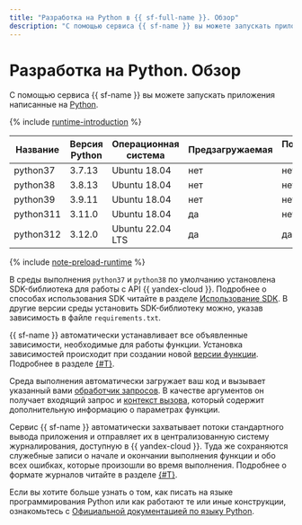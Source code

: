 ```yaml
---
title: "Разработка на Python в {{ sf-full-name }}. Обзор"
description: "С помощью сервиса {{ sf-name }} вы можете запускать приложения написанные на Python. Сервис предоставляет несколько сред выполнения с различными версиями окружения."
---
```


# Разработка на Python. Обзор

С помощью сервиса {{ sf-name }} вы можете запускать приложения написанные на [Python](https://python.org/). 


{% include [runtime-introduction](../../../_includes/functions/runtime-introduction.md) %}

| Название | Версия Python | Операционная <br>система | Предзагружаемая | Поддерживается сервисом |
|----|----|----|----|----|
| python37 | 3.7.13 | Ubuntu 18.04 | нет | нет |
| python38 | 3.8.13 | Ubuntu 18.04 | нет | нет |
| python39 | 3.9.11 | Ubuntu 18.04 | нет | нет |
| python311 | 3.11.0 | Ubuntu 18.04 | да | нет |
| python312 | 3.12.0 | Ubuntu 22.04 LTS | да | да |


{% include [note-preload-runtime](../../../_includes/functions/note-preload-runtime.md) %}


В среды выполнения `python37` и `python38` по умолчанию установлена SDK-библиотека для работы с API {{ yandex-cloud }}. Подробнее о способах использования SDK читайте в разделе [Использование SDK](sdk.md). В другие версии среды установить SDK-библиотеку можно, указав зависимость в файле `requirements.txt`.


{{ sf-name }} автоматически устанавливает все объявленные зависимости, необходимые для работы функции. Установка зависимостей происходит при создании новой [версии функции](../../operations/function/version-manage.md). Подробнее в разделе [{#T}](dependencies.md).

Среда выполнения автоматически загружает ваш код и вызывает указанный вами [обработчик запросов](handler.md). В качестве аргументов он получает входящий запрос и [контекст вызова](context.md), который содержит дополнительную информацию о параметрах функции.

Сервис {{ sf-name }} автоматически захватывает потоки стандартного вывода приложения и отправляет их в централизованную систему журналирования, доступную в {{ yandex-cloud }}. Туда же сохраняются служебные записи о начале и окончании выполнения функции и обо всех ошибках, которые произошли во время выполнения. Подробнее о формате журналов читайте в разделе [{#T}](logging.md).

Если вы хотите больше узнать о том, как писать на языке программирования Python или как работают те или иные конструкции, ознакомьтесь с [Официальной документацией по языку Python](https://docs.python.org/3.7/).
